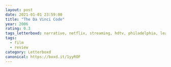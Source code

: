 ```yaml
---
layout: post 
date: 2021-01-01 23:59:00
title: "The Da Vinci Code"
year: 2006
rating: 0.3
tags_letterboxd: narrative, netflix, streaming, hdtv, philadelphia, leah
tags:
  - film
  - review
category: Letterboxd
canonical: https://boxd.it/1yyROF
---
```

